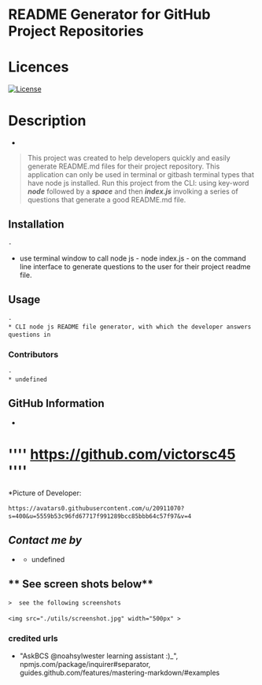 

  # README Generator for GitHub Project Repositories

   # Licences
   >
   [![License](https://img.shields.io/badge/License-undefined-blue.svg)](https://opensource.org/licenses/Apache-2.0)
    
 

  # **Description**
   - 
   > This project was created to help developers quickly and easily generate README.md files for their project repository.
This application can only be used in terminal or gitbash terminal types that have node js installed. Run this project 
from the CLI: using key-word ***node*** followed by a ***space*** and then ***index.js*** involking a series of questions that generate
a good README.md file.

  ## **Installation**
    -
  *  use terminal window to call node js - node index.js - on the command line interface to generate questions to the user for their project readme file.

  ## **Usage**
    -
    * CLI node js README file generator, with which the developer answers questions in

  ### **Contributors**
    -
    * undefined

  ## **GitHub Information**
  -
  # '''' https://github.com/victorsc45 ''''

  *Picture of Developer: 

    https://avatars0.githubusercontent.com/u/20911070?s=400&u=5559b53c96fd67717f991289bcc85bbb64c57f97&v=4
  
  ## *Contact me by*
  -
    * undefined 

  ## ** See screen shots below**
    >  see the following screenshots

    <img src="./utils/screenshot.jpg" width="500px" >
    
  ### credited urls
  
   *   "AskBCS @noahsylwester learning assistant :)_",  npmjs.com/package/inquirer#separator, guides.github.com/features/mastering-markdown/#examples

      

